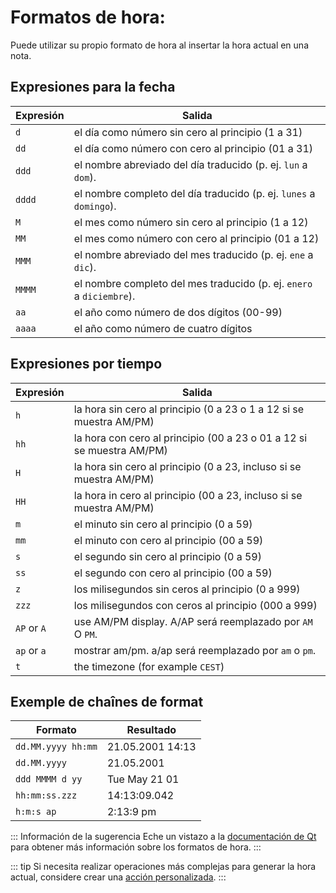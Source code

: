 # Formatos de hora:

Puede utilizar su propio formato de hora al insertar la hora actual en una nota.

## Expresiones para la fecha

| Expresión | Salida                                                               |
| --------- | -------------------------------------------------------------------- |
| `d`       | el día como número sin cero al principio (1 a 31)                    |
| `dd`      | el día como número con cero al principio (01 a 31)                   |
| `ddd`     | el nombre abreviado del día traducido (p. ej. `lun` a `dom`).        |
| `dddd`    | el nombre completo del día traducido (p. ej. `lunes` a `domingo`).   |
| `M`       | el mes como número sin cero al principio (1 a 12)                    |
| `MM`      | el mes como número con cero al principio (01 a 12)                   |
| `MMM`     | el nombre abreviado del mes traducido (p. ej. `ene` a `dic`).        |
| `MMMM`    | el nombre completo del mes traducido (p. ej. `enero` a `diciembre`). |
| `aa`      | el año como número de dos dígitos (00-99)                            |
| `aaaa`    | el año como número de cuatro dígitos                                 |

## Expresiones por tiempo

| Expresión   | Salida                                                                |
| ----------- | --------------------------------------------------------------------- |
| `h`         | la hora sin cero al principio (0 a 23 o 1 a 12 si se muestra AM/PM)   |
| `hh`        | la hora con cero al principio (00 a 23 o 01 a 12 si se muestra AM/PM) |
| `H`         | la hora sin cero al principio (0 a 23, incluso si se muestra AM/PM)   |
| `HH`        | la hora in cero al principio (00 a 23, incluso si se muestra AM/PM)   |
| `m`         | el minuto sin cero al principio (0 a 59)                              |
| `mm`        | el minuto con cero al principio (00 a 59)                             |
| `s`         | el segundo sin cero al principio (0 a 59)                             |
| `ss`        | el segundo con cero al principio (00 a 59)                            |
| `z`         | los milisegundos sin ceros al principio (0 a 999)                     |
| `zzz`       | los milisegundos con ceros al principio (000 a 999)                   |
| `AP` or `A` | use AM/PM display. A/AP será reemplazado por `AM` O `PM`.             |
| `ap` or `a` | mostrar am/pm. a/ap será reemplazado por `am` o `pm`.                 |
| `t`         | the timezone (for example `CEST`)                                     |

## Exemple de chaînes de format

| Formato            | Resultado        |
| ------------------ | ---------------- |
| `dd.MM.yyyy hh:mm` | 21.05.2001 14:13 |
| `dd.MM.yyyy`       | 21.05.2001       |
| `ddd MMMM d yy`    | Tue May 21 01    |
| `hh:mm:ss.zzz`     | 14:13:09.042     |
| `h:m:s ap`         | 2:13:9 pm        |

::: Información de la sugerencia Eche un vistazo a la [documentación de Qt](http://doc.qt.io/qt-5/qdatetime.html#toString) para obtener más información sobre los formatos de hora.
:::

::: tip
Si necesita realizar operaciones más complejas para generar la hora actual, considere crear una [acción personalizada](../scripting/methods-and-objects.md#registering-a-custom-action).
:::